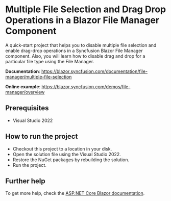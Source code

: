 # Multiple File Selection and Drag Drop Operations in a Blazor File Manager Component

A quick-start project that helps you to disable multiple file selection and enable drag-drop operations in a Syncfusion Blazor File Manager component. Also, you will learn how to disable drag and drop for a particular file type using the File Manager.

**Documentation**: https://blazor.syncfusion.com/documentation/file-manager/multiple-file-selection 

**Online example**: https://blazor.syncfusion.com/demos/file-manager/overview 

## Prerequisites

* Visual Studio 2022

## How to run the project

* Checkout this project to a location in your disk.
* Open the solution file using the Visual Studio 2022.
* Restore the NuGet packages by rebuilding the solution.
* Run the project.

## Further help

To get more help, check the [ASP.NET Core Blazor documentation](https://docs.microsoft.com/en-us/aspnet/core/blazor).
